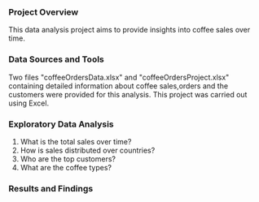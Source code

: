 ### Project Overview
This data analysis project aims to provide insights into coffee sales over time. 

### Data Sources and Tools
Two files "coffeeOrdersData.xlsx" and "coffeeOrdersProject.xlsx" containing detailed information about coffee sales,orders and the customers were provided for this analysis. This project was carried out using Excel.

### Exploratory Data Analysis
1. What is the total sales over time?
2. How is sales distributed over countries?
3. Who are the top customers?
4. What are the coffee types?

### Results and Findings
